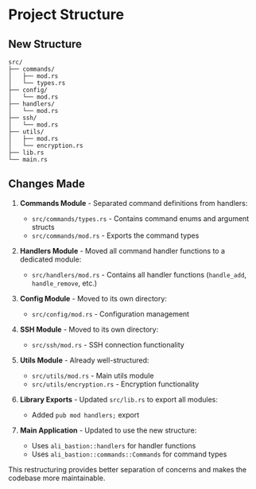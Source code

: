 # Project Structure

## New Structure
```
src/
├── commands/
│   ├── mod.rs
│   └── types.rs
├── config/
│   └── mod.rs
├── handlers/
│   └── mod.rs
├── ssh/
│   └── mod.rs
├── utils/
│   ├── mod.rs
│   └── encryption.rs
├── lib.rs
└── main.rs
```

## Changes Made

1. **Commands Module** - Separated command definitions from handlers:
   - `src/commands/types.rs` - Contains command enums and argument structs
   - `src/commands/mod.rs` - Exports the command types

2. **Handlers Module** - Moved all command handler functions to a dedicated module:
   - `src/handlers/mod.rs` - Contains all handler functions (`handle_add`, `handle_remove`, etc.)

3. **Config Module** - Moved to its own directory:
   - `src/config/mod.rs` - Configuration management

4. **SSH Module** - Moved to its own directory:
   - `src/ssh/mod.rs` - SSH connection functionality

5. **Utils Module** - Already well-structured:
   - `src/utils/mod.rs` - Main utils module
   - `src/utils/encryption.rs` - Encryption functionality

6. **Library Exports** - Updated `src/lib.rs` to export all modules:
   - Added `pub mod handlers;` export

7. **Main Application** - Updated to use the new structure:
   - Uses `ali_bastion::handlers` for handler functions
   - Uses `ali_bastion::commands::Commands` for command types

This restructuring provides better separation of concerns and makes the codebase more maintainable.